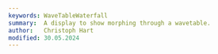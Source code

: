 ```yaml
---
keywords: WaveTableWaterfall
summary:  A display to show morphing through a wavetable.
author:   Christoph Hart
modified: 30.05.2024
---
```

  